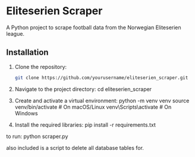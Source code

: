 # Eliteserien Scraper

A Python project to scrape football data from the Norwegian Eliteserien league.

## Installation

1. Clone the repository:
   ```bash
   git clone https://github.com/yourusername/eliteserien_scraper.git

2. Navigate to the project directory:
    cd eliteserien_scraper

3. Create and activate a virtual environment:
    python -m venv venv
    source venv/bin/activate  # On macOS/Linux
    venv\Scripts\activate  # On Windows

4. Install the required libraries:
    pip install -r requirements.txt

to run: python scraper.py

also included is a script to delete all database tables for.
